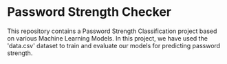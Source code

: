 # Password Strength Checker
This repository contains a Password Strength Classification project based on various Machine Learning Models. In this project, we have used the 'data.csv' dataset to train and evaluate our models for predicting password strength.

